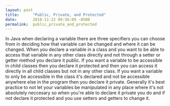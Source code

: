 ```yaml
---
layout: post
title:      "Public, Private, and Protected"
date:       2018-11-22 09:56:09 -0500
permalink:  public_private_and_protected
---
```



In Java when declaring a variable there are three specifiers you can choose from in deciding how that variable can be changed and where it can be changed. When you declare a variable in a class and you want to be able to access that variable in any other class directly and not through a setter or getter method you declare it public. If you want a variable to be accessible in child classes then you declare it protected and then you can access it directly in all child classes but not in any other class. If you want a variable to only be accessible in the class it's declared and not be accessible anywhere else in the program then you declare it private. Generally it's best practice to not let your variables be manipulated in any place where it's not absolutely neccesary so when you're able to declare it private you do and if not declare it protected and you use setters and getters to change it.
